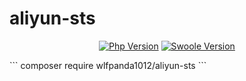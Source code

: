 # aliyun-sts
<p align="center">
  <a href="https://www.php.net"><img src="https://img.shields.io/badge/php-%3E=8.1-brightgreen.svg?maxAge=2592000" alt="Php Version"></a>
  <a href="https://github.com/swoole/swoole-src"><img src="https://img.shields.io/badge/swoole-%3E=5.0-brightgreen.svg?maxAge=2592000" alt="Swoole Version"></a>
</p>
```
composer require wlfpanda1012/aliyun-sts
```
